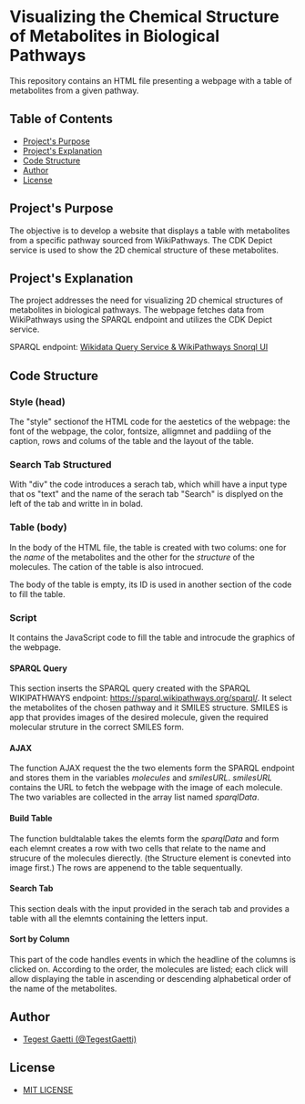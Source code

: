 # Visualizing the Chemical Structure of Metabolites in Biological Pathways

This repository contains an HTML file presenting a webpage with a table of metabolites from a given pathway.

## Table of Contents
- [Project's Purpose](#projects-purpose)
- [Project's Explanation](#projects-explanation)
- [Code Structure](#code-structure)
- [Author](#author)
- [License](#license)

## Project's Purpose
The objective is to develop a website that displays a table with metabolites from a specific pathway sourced from WikiPathways. The CDK Depict service is used to show the 2D chemical structure of these metabolites.

## Project's Explanation
The project addresses the need for visualizing 2D chemical structures of metabolites in biological pathways. The webpage fetches data from WikiPathways using the SPARQL endpoint and utilizes the CDK Depict service.

SPARQL endpoint: [Wikidata Query Service & WikiPathways Snorql UI](https://sparql.wikipathways.org/sparql/)

## Code Structure
### Style (head)
The "style" sectionof the HTML code for the aestetics of the webpage: the font of the webpage, the color, fontsize, alligmnet and paddiing of the caption, rows and colums of the table and the layout of the table.

### Search Tab Structured
With "div" the code introduces a serach tab, which whill have a input type that os "text" and the name of the serach tab "Search" is displyed on the left of the tab and writte ìn in bolad. 

### Table (body)
In the body of the HTML file, the table is created with two colums: one for the *name* of the metabolites and the other for the *structure* of the molecules. The cation of the table is also introcued. 

The body of the table is empty, its ID is used in another section of the code to fill the table.

### Script
It contains the JavaScript code to fill the table and introcude the graphics of the webpage.

#### SPARQL Query
This section inserts the SPARQL query created with the SPARQL WIKIPATHWAYS endpoint: https://sparql.wikipathways.org/sparql/.
It select the metabolites of the chosen pathway and it SMILES structure. SMILES is app that provides images of the desired molecule, given the required molecular struture in the correct SMILES form.

#### AJAX
The function AJAX request the the two elements form the SPARQL endpoint and stores them in the variables *molecules* and *smilesURL*.
*smilesURL* contains the URL to fetch the webpage with the image of each molecule.
The two variables are collected in the array list named *sparqlData*.

#### Build Table
The function buldtalable takes the elemts form the *sparqlData* and form each elemnt creates a row with two cells that relate to the name and strucure of the molecules dierectly. (the Structure element is conevted into image first.) The rows are appenend to the table sequentually.

#### Search Tab
This section deals with the input provided in the serach tab and provides a table with all the elemnts containing the letters input.

#### Sort by Column
This part of the code handles events in which the headline of the columns is clicked on. According to the order, the molecules are listed; each click will allow displaying the table in ascending or descending alphabetical order of the name of the metabolites.



## Author
- [Tegest Gaetti (@TegestGaetti)]()


## License 
- [MIT LICENSE](LICENSE)
